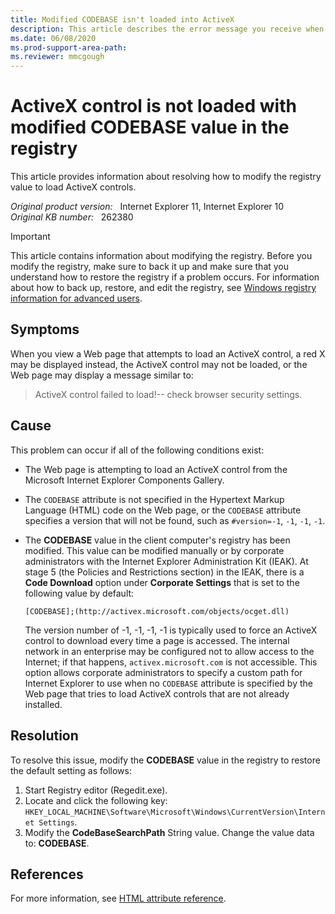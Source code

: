 ```yaml
---
title: Modified CODEBASE isn't loaded into ActiveX
description: This article describes the error message you receive when you view a webpage that attempts to load an ActiveX control, and provides a solution.
ms.date: 06/08/2020
ms.prod-support-area-path: 
ms.reviewer: mmcgough
---
```

# ActiveX control is not loaded with modified CODEBASE value in the registry

This article provides information about resolving how to modify the registry value to load ActiveX controls.

_Original product version:_ &nbsp; Internet Explorer 11, Internet Explorer 10  
_Original KB number:_ &nbsp; 262380

> [!IMPORTANT]
> This article contains information about modifying the registry. Before you modify the registry, make sure to back it up and make sure that you understand how to restore the registry if a problem occurs. For information about how to back up, restore, and edit the registry, see [Windows registry information for advanced users](https://support.microsoft.com/help/256986/windows-registry-information-for-advanced-users).

## Symptoms

When you view a Web page that attempts to load an ActiveX control, a red X may be displayed instead, the ActiveX control may not be loaded, or the Web page may display a message similar to:

> ActiveX control failed to load!-- check browser security settings.

## Cause

This problem can occur if all of the following conditions exist:

- The Web page is attempting to load an ActiveX control from the Microsoft Internet Explorer Components Gallery.
- The `CODEBASE` attribute is not specified in the Hypertext Markup Language (HTML) code on the Web page, or the `CODEBASE` attribute specifies a version that will not be found, such as `#version=-1`, `-1`, `-1`, `-1`.
- The **CODEBASE** value in the client computer's registry has been modified. This value can be modified manually or by corporate administrators with the Internet Explorer Administration Kit (IEAK). At stage 5 (the Policies and Restrictions section) in the IEAK, there is a **Code Download** option under **Corporate Settings** that is set to the following value by default:

    ```console
    [CODEBASE];(http://activex.microsoft.com/objects/ocget.dll)
    ```

    The version number of -1, -1, -1, -1 is typically used to force an ActiveX control to download every time a page is accessed. The internal network in an enterprise may be configured not to allow access to the Internet; if that happens, `activex.microsoft.com` is not accessible. This option allows corporate administrators to specify a custom path for Internet Explorer to use when no `CODEBASE` attribute is specified by the Web page that tries to load ActiveX controls that are not already installed.

## Resolution

To resolve this issue, modify the **CODEBASE** value in the registry to restore the default setting as follows:

1. Start Registry editor (Regedit.exe).
2. Locate and click the following key: `HKEY_LOCAL_MACHINE\Software\Microsoft\Windows\CurrentVersion\Internet Settings`.
3. Modify the **CodeBaseSearchPath** String value. Change the value data to: **CODEBASE**.

## References

For more information, see [HTML attribute reference](https://developer.mozilla.org/docs/Web/HTML/Attributes).
